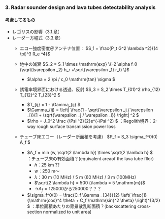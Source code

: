 ### 3. Radar sounder design and lava tubes detectability analysis
#### 考慮してるもの
- レゴリスの影響（3.1.章）
- レーダー方程式（3.3.章）
    - エコー強度密度＠アンテナ位置： 
    $S_1 = \frac{P_t G^2 \lambda ^2}{(4 \pi)^3 R_e ^4}$

    - 地中の減衰
    $S_2 = S_1 \times \mathrm{exp} \{-2 \alpha f_0 (\sqrt{\varepsilon _2} h_r +\sqrt{\varepsilon _1} r_t) \}$
        - $\alpha = 2 \pi / c_0 \mathrm{tan} \sigma $

    - 誘電率境界面における透過、反射
    $S_3 = S_2 \times T_{01}^2 \rho_{12} T_{12}^2 T_{23}^2 $
        - $T_{ij} = 1 - \Gamma_{ij} $
        - $\Gamma_{ij} = \left| \frac{1 - \sqrt{\varepsilon _j / \varepsilon _i}}{1 + \sqrt{\varepsilon _j / \varepsilon _i}} \right| ^2 $
        - $\rho = J_0^2 \frac {\Psi ^2}{2}e^{-\Psi ^2}  $ 
        ：Regolith境界：2-way rough surface transmission power loss

    - チューブ床エコー（レーダー断面積を考慮）
    $P_f = S_3 \sigma_f^0(0) A_f  $
        - $A_f = min (w, \sqrt{2 \lambda h}) \times \sqrt{2 \lambda h} $　
        ：チューブ床の有効面積？(equivalent areaof the lava tube fllor) 
            - $h$：25 km ??
            - $w$：250 m〜
            - $\lambda$：30 m (10 MHz) / 5 m (60 MHz) / 3 m (100MHz)
            - $\sqrt{2 \lambda h} =  500 (\lambda = 5 \mathrm{m})$
            - →$A_f = 125000$から$250000$？？？
        - $\sigma_f^0(0) =  \frac{C_f \Gamma _{34}}{2} \left( \frac{1}{\mathrm{cos}^4 \theta + C_f \mathrm{sin}^2 \theta} \right)^{3/2} $ 
        ：単位面積あたりの背景散乱断面積？(backscattering cross-section normalized to unit area)

